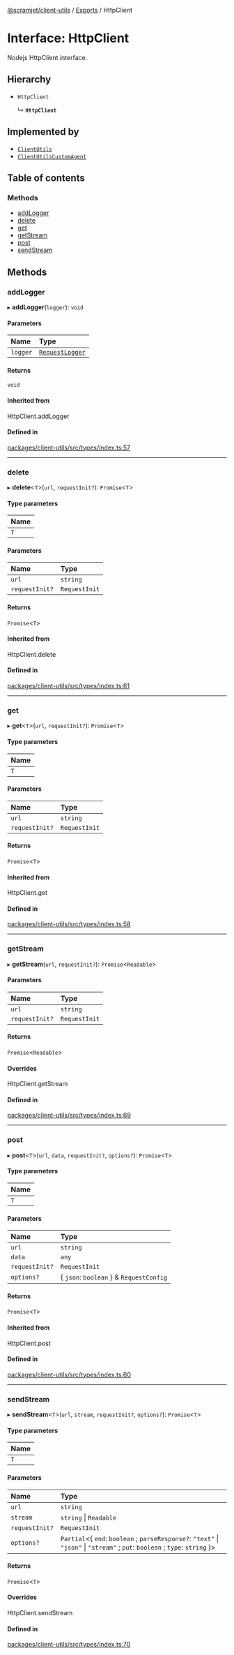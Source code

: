 [@scramjet/client-utils](../README.md) / [Exports](../modules.md) / HttpClient

# Interface: HttpClient

Nodejs HttpClient interface.

## Hierarchy

- `HttpClient`

  ↳ **`HttpClient`**

## Implemented by

- [`ClientUtils`](../classes/ClientUtils.md)
- [`ClientUtilsCustomAgent`](../classes/ClientUtilsCustomAgent.md)

## Table of contents

### Methods

- [addLogger](HttpClient.md#addlogger)
- [delete](HttpClient.md#delete)
- [get](HttpClient.md#get)
- [getStream](HttpClient.md#getstream)
- [post](HttpClient.md#post)
- [sendStream](HttpClient.md#sendstream)

## Methods

### addLogger

▸ **addLogger**(`logger`): `void`

#### Parameters

| Name | Type |
| :------ | :------ |
| `logger` | [`RequestLogger`](../modules.md#requestlogger) |

#### Returns

`void`

#### Inherited from

HttpClient.addLogger

#### Defined in

[packages/client-utils/src/types/index.ts:57](https://github.com/scramjetorg/transform-hub/blob/HEAD/packages/client-utils/src/types/index.ts#L57)

___

### delete

▸ **delete**<`T`\>(`url`, `requestInit?`): `Promise`<`T`\>

#### Type parameters

| Name |
| :------ |
| `T` |

#### Parameters

| Name | Type |
| :------ | :------ |
| `url` | `string` |
| `requestInit?` | `RequestInit` |

#### Returns

`Promise`<`T`\>

#### Inherited from

HttpClient.delete

#### Defined in

[packages/client-utils/src/types/index.ts:61](https://github.com/scramjetorg/transform-hub/blob/HEAD/packages/client-utils/src/types/index.ts#L61)

___

### get

▸ **get**<`T`\>(`url`, `requestInit?`): `Promise`<`T`\>

#### Type parameters

| Name |
| :------ |
| `T` |

#### Parameters

| Name | Type |
| :------ | :------ |
| `url` | `string` |
| `requestInit?` | `RequestInit` |

#### Returns

`Promise`<`T`\>

#### Inherited from

HttpClient.get

#### Defined in

[packages/client-utils/src/types/index.ts:58](https://github.com/scramjetorg/transform-hub/blob/HEAD/packages/client-utils/src/types/index.ts#L58)

___

### getStream

▸ **getStream**(`url`, `requestInit?`): `Promise`<`Readable`\>

#### Parameters

| Name | Type |
| :------ | :------ |
| `url` | `string` |
| `requestInit?` | `RequestInit` |

#### Returns

`Promise`<`Readable`\>

#### Overrides

HttpClient.getStream

#### Defined in

[packages/client-utils/src/types/index.ts:69](https://github.com/scramjetorg/transform-hub/blob/HEAD/packages/client-utils/src/types/index.ts#L69)

___

### post

▸ **post**<`T`\>(`url`, `data`, `requestInit?`, `options?`): `Promise`<`T`\>

#### Type parameters

| Name |
| :------ |
| `T` |

#### Parameters

| Name | Type |
| :------ | :------ |
| `url` | `string` |
| `data` | `any` |
| `requestInit?` | `RequestInit` |
| `options?` | { `json`: `boolean`  } & `RequestConfig` |

#### Returns

`Promise`<`T`\>

#### Inherited from

HttpClient.post

#### Defined in

[packages/client-utils/src/types/index.ts:60](https://github.com/scramjetorg/transform-hub/blob/HEAD/packages/client-utils/src/types/index.ts#L60)

___

### sendStream

▸ **sendStream**<`T`\>(`url`, `stream`, `requestInit?`, `options?`): `Promise`<`T`\>

#### Type parameters

| Name |
| :------ |
| `T` |

#### Parameters

| Name | Type |
| :------ | :------ |
| `url` | `string` |
| `stream` | `string` \| `Readable` |
| `requestInit?` | `RequestInit` |
| `options?` | `Partial`<{ `end`: `boolean` ; `parseResponse?`: ``"text"`` \| ``"json"`` \| ``"stream"`` ; `put`: `boolean` ; `type`: `string`  }\> |

#### Returns

`Promise`<`T`\>

#### Overrides

HttpClient.sendStream

#### Defined in

[packages/client-utils/src/types/index.ts:70](https://github.com/scramjetorg/transform-hub/blob/HEAD/packages/client-utils/src/types/index.ts#L70)
